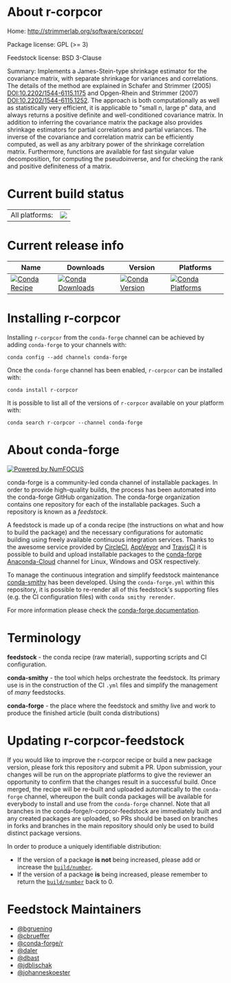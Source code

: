 About r-corpcor
===============

Home: http://strimmerlab.org/software/corpcor/

Package license: GPL (>= 3)

Feedstock license: BSD 3-Clause

Summary: Implements a James-Stein-type shrinkage estimator for  the covariance matrix, with separate shrinkage for variances and correlations.   The details of the method are explained in Schafer and Strimmer (2005)  <DOI:10.2202/1544-6115.1175> and Opgen-Rhein and Strimmer (2007)  <DOI:10.2202/1544-6115.1252>.  The approach is both computationally as well as statistically very efficient, it is applicable to "small n, large p" data,  and always returns a positive definite and well-conditioned covariance matrix.   In addition to inferring the covariance matrix the package also provides  shrinkage estimators for partial correlations and partial variances.   The inverse of the covariance and correlation matrix  can be efficiently computed, as well as any arbitrary power of the  shrinkage correlation matrix.  Furthermore, functions are available for fast  singular value decomposition, for computing the pseudoinverse, and for  checking the rank and positive definiteness of a matrix.



Current build status
====================


<table><tr><td>All platforms:</td>
    <td>
      <a href="https://dev.azure.com/conda-forge/feedstock-builds/_build/latest?definitionId=1051&branchName=master">
        <img src="https://dev.azure.com/conda-forge/feedstock-builds/_apis/build/status/r-corpcor-feedstock?branchName=master">
      </a>
    </td>
  </tr>
</table>

Current release info
====================

| Name | Downloads | Version | Platforms |
| --- | --- | --- | --- |
| [![Conda Recipe](https://img.shields.io/badge/recipe-r--corpcor-green.svg)](https://anaconda.org/conda-forge/r-corpcor) | [![Conda Downloads](https://img.shields.io/conda/dn/conda-forge/r-corpcor.svg)](https://anaconda.org/conda-forge/r-corpcor) | [![Conda Version](https://img.shields.io/conda/vn/conda-forge/r-corpcor.svg)](https://anaconda.org/conda-forge/r-corpcor) | [![Conda Platforms](https://img.shields.io/conda/pn/conda-forge/r-corpcor.svg)](https://anaconda.org/conda-forge/r-corpcor) |

Installing r-corpcor
====================

Installing `r-corpcor` from the `conda-forge` channel can be achieved by adding `conda-forge` to your channels with:

```
conda config --add channels conda-forge
```

Once the `conda-forge` channel has been enabled, `r-corpcor` can be installed with:

```
conda install r-corpcor
```

It is possible to list all of the versions of `r-corpcor` available on your platform with:

```
conda search r-corpcor --channel conda-forge
```


About conda-forge
=================

[![Powered by NumFOCUS](https://img.shields.io/badge/powered%20by-NumFOCUS-orange.svg?style=flat&colorA=E1523D&colorB=007D8A)](http://numfocus.org)

conda-forge is a community-led conda channel of installable packages.
In order to provide high-quality builds, the process has been automated into the
conda-forge GitHub organization. The conda-forge organization contains one repository
for each of the installable packages. Such a repository is known as a *feedstock*.

A feedstock is made up of a conda recipe (the instructions on what and how to build
the package) and the necessary configurations for automatic building using freely
available continuous integration services. Thanks to the awesome service provided by
[CircleCI](https://circleci.com/), [AppVeyor](https://www.appveyor.com/)
and [TravisCI](https://travis-ci.org/) it is possible to build and upload installable
packages to the [conda-forge](https://anaconda.org/conda-forge)
[Anaconda-Cloud](https://anaconda.org/) channel for Linux, Windows and OSX respectively.

To manage the continuous integration and simplify feedstock maintenance
[conda-smithy](https://github.com/conda-forge/conda-smithy) has been developed.
Using the ``conda-forge.yml`` within this repository, it is possible to re-render all of
this feedstock's supporting files (e.g. the CI configuration files) with ``conda smithy rerender``.

For more information please check the [conda-forge documentation](https://conda-forge.org/docs/).

Terminology
===========

**feedstock** - the conda recipe (raw material), supporting scripts and CI configuration.

**conda-smithy** - the tool which helps orchestrate the feedstock.
                   Its primary use is in the construction of the CI ``.yml`` files
                   and simplify the management of *many* feedstocks.

**conda-forge** - the place where the feedstock and smithy live and work to
                  produce the finished article (built conda distributions)


Updating r-corpcor-feedstock
============================

If you would like to improve the r-corpcor recipe or build a new
package version, please fork this repository and submit a PR. Upon submission,
your changes will be run on the appropriate platforms to give the reviewer an
opportunity to confirm that the changes result in a successful build. Once
merged, the recipe will be re-built and uploaded automatically to the
`conda-forge` channel, whereupon the built conda packages will be available for
everybody to install and use from the `conda-forge` channel.
Note that all branches in the conda-forge/r-corpcor-feedstock are
immediately built and any created packages are uploaded, so PRs should be based
on branches in forks and branches in the main repository should only be used to
build distinct package versions.

In order to produce a uniquely identifiable distribution:
 * If the version of a package **is not** being increased, please add or increase
   the [``build/number``](https://conda.io/docs/user-guide/tasks/build-packages/define-metadata.html#build-number-and-string).
 * If the version of a package **is** being increased, please remember to return
   the [``build/number``](https://conda.io/docs/user-guide/tasks/build-packages/define-metadata.html#build-number-and-string)
   back to 0.

Feedstock Maintainers
=====================

* [@bgruening](https://github.com/bgruening/)
* [@cbrueffer](https://github.com/cbrueffer/)
* [@conda-forge/r](https://github.com/conda-forge/r/)
* [@daler](https://github.com/daler/)
* [@dbast](https://github.com/dbast/)
* [@jdblischak](https://github.com/jdblischak/)
* [@johanneskoester](https://github.com/johanneskoester/)

